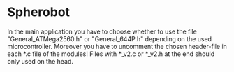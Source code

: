 # Spherobot
In the main application you have to choose whether to use the file "General_ATMega2560.h" or "General_644P.h" depending on the used microcontroller.
Moreover you have to uncomment the chosen header-file in each *.c file of the modules!
Files with *_v2.c or *_v2.h at the end should only used on the head.

